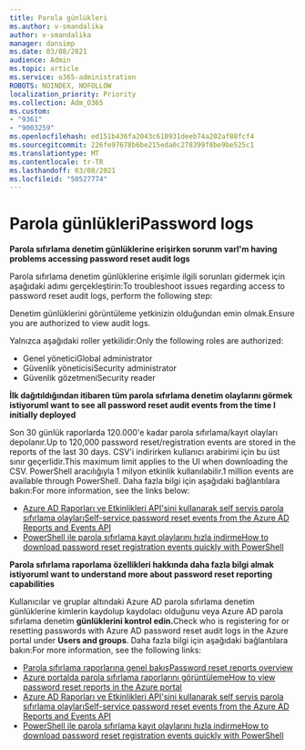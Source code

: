 ```yaml
---
title: Parola günlükleri
ms.author: v-smandalika
author: v-smandalika
manager: dansimp
ms.date: 03/08/2021
audience: Admin
ms.topic: article
ms.service: o365-administration
ROBOTS: NOINDEX, NOFOLLOW
localization_priority: Priority
ms.collection: Adm_O365
ms.custom:
- "9361"
- "9003259"
ms.openlocfilehash: ed151b436fa2043c610931deeb74a202af88fcf4
ms.sourcegitcommit: 226fe97678b6be215eda0c278399f8be9be525c1
ms.translationtype: MT
ms.contentlocale: tr-TR
ms.lasthandoff: 03/08/2021
ms.locfileid: "50527774"
---
```

# <a name="password-logs"></a><span data-ttu-id="7e3ee-102">Parola günlükleri</span><span class="sxs-lookup"><span data-stu-id="7e3ee-102">Password logs</span></span>

<span data-ttu-id="7e3ee-103">**Parola sıfırlama denetim günlüklerine erişirken sorunm var**</span><span class="sxs-lookup"><span data-stu-id="7e3ee-103">**I'm having problems accessing password reset audit logs**</span></span>

<span data-ttu-id="7e3ee-104">Parola sıfırlama denetim günlüklerine erişimle ilgili sorunları gidermek için aşağıdaki adımı gerçekleştirin:</span><span class="sxs-lookup"><span data-stu-id="7e3ee-104">To troubleshoot issues regarding access to password reset audit logs, perform the following step:</span></span>

<span data-ttu-id="7e3ee-105">Denetim günlüklerini görüntüleme yetkinizin olduğundan emin olmak.</span><span class="sxs-lookup"><span data-stu-id="7e3ee-105">Ensure you are authorized to view audit logs.</span></span> 

<span data-ttu-id="7e3ee-106">Yalnızca aşağıdaki roller yetkilidir:</span><span class="sxs-lookup"><span data-stu-id="7e3ee-106">Only the following roles are authorized:</span></span>
 - <span data-ttu-id="7e3ee-107">Genel yönetici</span><span class="sxs-lookup"><span data-stu-id="7e3ee-107">Global administrator</span></span>
 - <span data-ttu-id="7e3ee-108">Güvenlik yöneticisi</span><span class="sxs-lookup"><span data-stu-id="7e3ee-108">Security administrator</span></span>
 - <span data-ttu-id="7e3ee-109">Güvenlik gözetmeni</span><span class="sxs-lookup"><span data-stu-id="7e3ee-109">Security reader</span></span>

<span data-ttu-id="7e3ee-110">**İlk dağıtıldığından itibaren tüm parola sıfırlama denetim olaylarını görmek istiyorum**</span><span class="sxs-lookup"><span data-stu-id="7e3ee-110">**I want to see all password reset audit events from the time I initially deployed**</span></span>

<span data-ttu-id="7e3ee-111">Son 30 günlük raporlarda 120.000'e kadar parola sıfırlama/kayıt olayları depolanır.</span><span class="sxs-lookup"><span data-stu-id="7e3ee-111">Up to 120,000 password reset/registration events are stored in the reports of the last 30 days.</span></span> <span data-ttu-id="7e3ee-112">CSV'i indirirken kullanıcı arabirimi için bu üst sınır geçerlidir.</span><span class="sxs-lookup"><span data-stu-id="7e3ee-112">This maximum limit applies to the UI when downloading the CSV.</span></span> <span data-ttu-id="7e3ee-113">PowerShell aracılığıyla 1 milyon etkinlik kullanılabilir.</span><span class="sxs-lookup"><span data-stu-id="7e3ee-113">1 million events are available through PowerShell.</span></span>
<span data-ttu-id="7e3ee-114">Daha fazla bilgi için aşağıdaki bağlantılara bakın:</span><span class="sxs-lookup"><span data-stu-id="7e3ee-114">For more information, see the links below:</span></span>

- [<span data-ttu-id="7e3ee-115">Azure AD Raporları ve Etkinlikleri API'sini kullanarak self servis parola sıfırlama olayları</span><span class="sxs-lookup"><span data-stu-id="7e3ee-115">Self-service password reset events from the Azure AD Reports and Events API</span></span>](https://docs.microsoft.com/azure/active-directory/authentication/howto-sspr-reporting)
- [<span data-ttu-id="7e3ee-116">PowerShell ile parola sıfırlama kayıt olaylarını hızla indirme</span><span class="sxs-lookup"><span data-stu-id="7e3ee-116">How to download password reset registration events quickly with PowerShell</span></span>](https://docs.microsoft.com/azure/active-directory/authentication/howto-sspr-reporting)

<span data-ttu-id="7e3ee-117">**Parola sıfırlama raporlama özellikleri hakkında daha fazla bilgi almak istiyorum**</span><span class="sxs-lookup"><span data-stu-id="7e3ee-117">**I want to understand more about password reset reporting capabilities**</span></span>

<span data-ttu-id="7e3ee-118">Kullanıcılar ve gruplar altındaki Azure AD parola sıfırlama denetim günlüklerine kimlerin kaydolup kaydolacı olduğunu veya Azure AD parola sıfırlama denetim **günlüklerini kontrol edin.**</span><span class="sxs-lookup"><span data-stu-id="7e3ee-118">Check who is registering for or resetting passwords with Azure AD password reset audit logs in the Azure portal under **Users and groups**.</span></span>
<span data-ttu-id="7e3ee-119">Daha fazla bilgi için aşağıdaki bağlantılara bakın:</span><span class="sxs-lookup"><span data-stu-id="7e3ee-119">For more information, see the following links:</span></span>

- [<span data-ttu-id="7e3ee-120">Parola sıfırlama raporlarına genel bakış</span><span class="sxs-lookup"><span data-stu-id="7e3ee-120">Password reset reports overview</span></span>](https://docs.microsoft.com/azure/active-directory/authentication/howto-sspr-reporting)
- [<span data-ttu-id="7e3ee-121">Azure portalda parola sıfırlama raporlarını görüntüleme</span><span class="sxs-lookup"><span data-stu-id="7e3ee-121">How to view password reset reports in the Azure portal</span></span>](https://docs.microsoft.com/azure/active-directory/authentication/howto-sspr-reporting)
- [<span data-ttu-id="7e3ee-122">Azure AD Raporları ve Etkinlikleri API'sini kullanarak self servis parola sıfırlama olayları</span><span class="sxs-lookup"><span data-stu-id="7e3ee-122">Self-service password reset events from the Azure AD Reports and Events API</span></span>](https://docs.microsoft.com/azure/active-directory/authentication/howto-sspr-reporting)
- [<span data-ttu-id="7e3ee-123">PowerShell ile parola sıfırlama kayıt olaylarını hızla indirme</span><span class="sxs-lookup"><span data-stu-id="7e3ee-123">How to download password reset registration events quickly with PowerShell</span></span>](https://docs.microsoft.com/azure/active-directory/authentication/howto-sspr-reporting)


